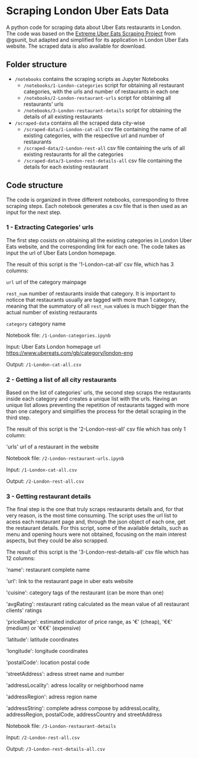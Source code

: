 # Scraping London Uber Eats Data

A python code for scraping data about Uber Eats restaurants in London. The code was based on the  [Extreme Uber Eats Scraping Project](https://github.com/gsunit/Extreme-Uber-Eats-Scraping) from @gsunit, but adapted and simplified for its application in London Uber Eats website. 
The scraped data is also available for download.

## Folder structure

 - `/notebooks` contains the scraping scripts as Jupyter Notebooks
      - `/notebooks/1-London-categories` script for obtaining all restaurant categories, with the urls and number of restaurants in each one
      - `/notebooks/2-London-restaurant-urls` script for obtaining all restaurants' urls
      - `/notebooks/3-London-restaurant-details` script for obtaining the details of all existing restaurants
 - `/scraped-data` contains all the scraped data city-wise
    - `/scraped-data/1-London-cat-all` csv file containing the name of all existing categories, with the respective url and number of restaurants
    - `/scraped-data/2-London-rest-all` csv file containing the urls of all existing restaurants for all the categories
    - `/scraped-data/3-London-rest-details-all` csv file containing the details for each existing restaurant


## Code structure

The code is organized in three different notebooks, corresponding to three scraping steps. Each notebook generates a csv file that is then used as an input for the next step.

### 1 - Extracting Categories' urls

The first step cosists on obtaining all the existing categories in London Uber Eats website, and the corresponding link for each one. The code takes as input the url of Uber Eats London homepage. 

The result of this script is the '1-London-cat-all' csv file, which has 3 columns: 

   `url` url of the category mainpage
   
   `rest_num` number of restaurants inside that category. It is important to noticce that restaurants usually are tagged with more than 1 category, meaning that the summatory of all `rest_num` values is much bigger than the actual number of existing restaurants

   `category` category name

Notebook file: `/1-London-categories.ipynb`

Input: Uber Eats London homepage url https://www.ubereats.com/gb/category/london-eng

Output: `/1-London-cat-all.csv`


### 2 - Getting a list of all city restaurants

Based on the list of categories' urls, the second step scraps the restaurants inside each category and creates a unique list with the urls. Having an unique list allows preventing the repetition of restaurants tagged with more than one category and simplifies the process for the detail scraping in the third step. 

The result of this script is the '2-London-rest-all' csv file which has only 1 column:

   'urls' url of a restaurant in the website

Notebook file: `/2-London-restaurant-urls.ipynb`

Input: `/1-London-cat-all.csv`

Output: `/2-London-rest-all.csv`


### 3 - Getting restaurant details

The final step is the one that truly scraps restaurants details and, for that very reason, is the most time consuming. The script uses the url list to acess each restaurant page and, through the json object of each one, get the restaurant details. For this script, some of the available details, such as menu and opening hours were not obtained, focusing on the main interest aspects, but they could be also scrapped.

The result of this script is the '3-London-rest-details-all' csv file which has 12 columns:

   'name': restaurant complete name

   'url': link to the restaurant page in uber eats website

   'cuisine': category tags of the restaurant (can be more than one)

   'avgRating': restaurant rating calculated as the mean value of all restaurant clients' ratings

   'priceRange': estimated indicator of price range, as '€' (cheap), '€€' (medium) or '€€€' (expensive)

   'latitude': latitude coordinates

   'longitude': longitude coordinates

   'postalCode': location postal code

   'streetAddress': adress street name and number

   'addressLocality': adress locality or neighborhood name

   'addressRegion': adress region name

   'addressString': complete adress compose by addressLocality, addressRegion, postalCode, addressCountry and streetAddress

Notebook file: `/3-London-restaurant-details`

Input: `/2-London-rest-all.csv`

Output: `/3-London-rest-details-all.csv`
